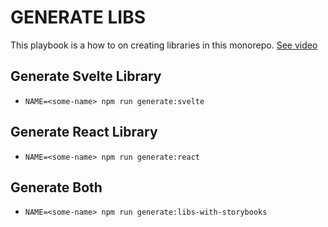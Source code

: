 # GENERATE LIBS

This playbook is a how to on creating libraries in this monorepo. [See video](https://arweave.net/CN8wtw2rY0SDTCHZA6aZghu7JNC0CzdoBUvKnY4GjFU)

## Generate Svelte Library

- `NAME=<some-name> npm run generate:svelte`

## Generate React Library

- `NAME=<some-name> npm run generate:react`

## Generate Both

- `NAME=<some-name> npm run generate:libs-with-storybooks`
